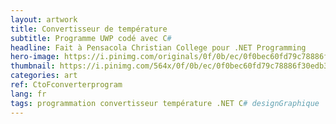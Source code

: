 ```yaml
---
layout: artwork
title: Convertisseur de température
subtitle: Programme UWP codé avec C#
headline: Fait à Pensacola Christian College pour .NET Programming
hero-image: https://i.pinimg.com/originals/0f/0b/ec/0f0bec60fd79c78886f30edb35810728.png
thumbnail: https://i.pinimg.com/564x/0f/0b/ec/0f0bec60fd79c78886f30edb35810728.jpg
categories: art
ref: CtoFconverterprogram
lang: fr
tags: programmation convertisseur température .NET C# designGraphique
---
```

